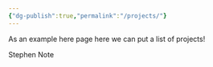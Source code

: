 ```yaml
---
{"dg-publish":true,"permalink":"/projects/"}
---
```



As an example here page here we can put a list of projects!

Stephen Note